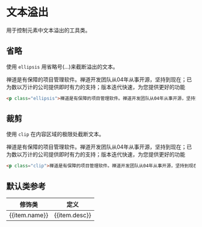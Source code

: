 # 文本溢出

用于控制元素中文本溢出的工具类。

## 省略

使用 `ellipsis` 用省略号(…)来截断溢出的文本。

<Example background="light-circle">
  <p class="ellipsis">禅道是有保障的项目管理软件。禅道开发团队从04年从事开源，坚持到现在；已为数以万计的公司提供即时有力的支持；版本迭代快速，为您提供更好的功能</p>
</Example>

```html
<p class="ellipsis">禅道是有保障的项目管理软件。禅道开发团队从04年从事开源，坚持到现在；已为数以万计的公司提供即时有力的支持；版本迭代快速，为您提供更好的功能</p>
```

## 裁剪

使用 `clip` 在内容区域的极限处截断文本。

<Example background="light-circle">
  <p class="clip">禅道是有保障的项目管理软件。禅道开发团队从04年从事开源，坚持到现在；已为数以万计的公司提供即时有力的支持；版本迭代快速，为您提供更好的功能</p>
</Example>

```html
<p class="clip">禅道是有保障的项目管理软件。禅道开发团队从04年从事开源，坚持到现在；已为数以万计的公司提供即时有力的支持；版本迭代快速，为您提供更好的功能</p>
```

## 默认类参考

<Example>
  <table class="table">
    <thead>
      <tr>
        <th>修饰类</th>
        <th>定义</th>
      </tr>
    </thead>
    <tbody>
      <tr v-for="item in verticalAlignJson">
        <td>{{item.name}}</td>
        <td>{{item.desc}}</td>
      </tr>
    </tbody>
   </table>
</Example>

<script setup>
  const verticalAlignJson = [
    {name: 'ellipsis', desc: 'overflow: hidden; text-overflow: ellipsis; white-space: nowrap;'},
    {name: 'clip', desc: 'overflow: hidden; text-overflow: clip; white-space: nowrap;'},
  ]
</script>